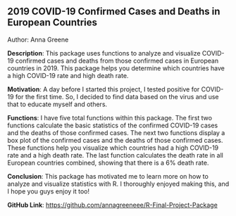 
## 2019 COVID-19 Confirmed Cases and Deaths in European Countries

Author: Anna Greene


**Description**: This package uses functions to analyze and visualize COVID-19 confirmed cases and deaths from those confirmed cases in European countries in 2019. This package helps you determine which countries have a high COVID-19 rate and high death rate.

**Motivation**: A day before I started this project, I tested positive for COVID-19 for the first time. So, I decided to find data based on the virus and use that to educate myself and others.

**Functions**: I have five total functions within this package. The first two functions calculate the basic statistics of the confirmed COVID-19 cases and the deaths of those confirmed cases. The next two functions display a box plot of the confirmed cases and the deaths of those confirmed cases. These functions help you visualize which countries had a high COVID-19 rate and a high death rate. The last function calculates the death rate in all European countries combined, showing that there is a 6% death rate. 

**Conclusion**: This package has motivated me to learn more on how to analyze and visualize statistics with R. I thoroughly enjoyed making this, and I hope you guys enjoy it too!

**GitHub Link**: https://github.com/annagreeneee/R-Final-Project-Package




